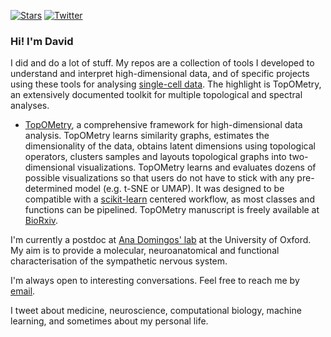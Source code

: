 [![Stars](https://img.shields.io/github/stars/davisidarta?style=social)](https://github.com/davisidarta/davisidarta)
[![Twitter](https://img.shields.io/twitter/url/https/twitter.com/DaviSidarta.svg?label=Follow%20%40davisidarta&style=social)](https://twitter.com/davisidarta)

### Hi! I'm David

I did and do a lot of stuff. My repos are a collection of tools I developed to understand and interpret high-dimensional data, and of specific projects using these tools for analysing [single-cell data](https://en.wikipedia.org/wiki/Single-cell_analysis). The highlight is TopOMetry, an extensively documented toolkit for multiple topological and spectral analyses.    

* [TopOMetry](https://topometry.readthedocs.io/en/latest/), a comprehensive framework for high-dimensional data analysis. TopOMetry learns similarity graphs, estimates the dimensionality of the data, obtains latent dimensions using topological operators, clusters samples and layouts topological graphs into two-dimensional visualizations. TopOMetry learns and evaluates dozens of possible visualizations so that users do not have to stick with any pre-determined model (e.g. t-SNE or UMAP). It was designed to be compatible with a [scikit-learn](https://scikit-learn.org/stable/index.html) centered workflow, as most classes and functions can be pipelined. TopOMetry manuscript is freely available at [BioRxiv](https://www.biorxiv.org/content/10.1101/2022.03.14.484134v1).
  
  
I'm currently a postdoc at [Ana Domingos' lab](https://www.dpag.ox.ac.uk/team/ana-domingos) at the University of Oxford. My aim is to provide a molecular, neuroanatomical and functional characterisation of the sympathetic nervous system. 

I'm always open to interesting conversations. Feel free to reach me by [email](mailto:davi.oliveira@dpag.ox.ac.uk). 

I tweet about medicine, neuroscience, computational biology, machine learning, and sometimes about my personal life.    



<!--
**davisidarta/davisidarta** is a ✨ _special_ ✨ repository because its `README.md` (this file) appears on your GitHub profile.
